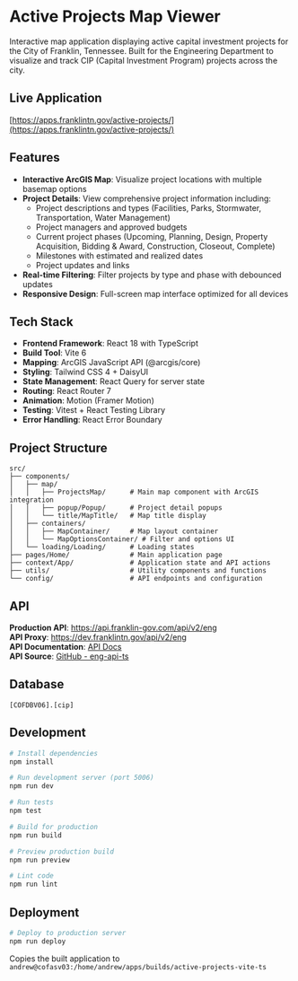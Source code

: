 # Active Projects Map Viewer

Interactive map application displaying active capital investment projects for the City of Franklin, Tennessee. Built for the Engineering Department to visualize and track CIP (Capital Investment Program) projects across the city.

## Live Application
[https://apps.franklintn.gov/active-projects/](https://apps.franklintn.gov/active-projects/)

## Features

- **Interactive ArcGIS Map**: Visualize project locations with multiple basemap options
- **Project Details**: View comprehensive project information including:
  - Project descriptions and types (Facilities, Parks, Stormwater, Transportation, Water Management)
  - Project managers and approved budgets
  - Current project phases (Upcoming, Planning, Design, Property Acquisition, Bidding & Award, Construction, Closeout, Complete)
  - Milestones with estimated and realized dates
  - Project updates and links
- **Real-time Filtering**: Filter projects by type and phase with debounced updates
- **Responsive Design**: Full-screen map interface optimized for all devices

## Tech Stack

- **Frontend Framework**: React 18 with TypeScript
- **Build Tool**: Vite 6
- **Mapping**: ArcGIS JavaScript API (@arcgis/core)
- **Styling**: Tailwind CSS 4 + DaisyUI
- **State Management**: React Query for server state
- **Routing**: React Router 7
- **Animation**: Motion (Framer Motion)
- **Testing**: Vitest + React Testing Library
- **Error Handling**: React Error Boundary

## Project Structure

```
src/
├── components/
│   ├── map/
│   │   ├── ProjectsMap/      # Main map component with ArcGIS integration
│   │   ├── popup/Popup/      # Project detail popups
│   │   └── title/MapTitle/   # Map title display
│   ├── containers/
│   │   ├── MapContainer/     # Map layout container
│   │   └── MapOptionsContainer/ # Filter and options UI
│   └── loading/Loading/      # Loading states
├── pages/Home/               # Main application page
├── context/App/              # Application state and API actions
├── utils/                    # Utility components and functions
└── config/                   # API endpoints and configuration
```

## API

**Production API**: https://api.franklin-gov.com/api/v2/eng<br>
**API Proxy**: https://dev.franklintn.gov/api/v2/eng<br>
**API Documentation**: [API Docs](https://dev.franklintn.gov/api/v2/eng/api-docs)<br>
**API Source**: [GitHub - eng-api-ts](https://github.com/City-of-Franklin-IT/eng-api-ts)

## Database
`[COFDBV06].[cip]`

## Development

```bash
# Install dependencies
npm install

# Run development server (port 5006)
npm run dev

# Run tests
npm test

# Build for production
npm run build

# Preview production build
npm run preview

# Lint code
npm run lint
```

## Deployment

```bash
# Deploy to production server
npm run deploy
```

Copies the built application to `andrew@cofasv03:/home/andrew/apps/builds/active-projects-vite-ts`
